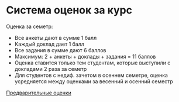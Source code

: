 # Система оценок за курс

Оценка за семетр:
* Все анкеты дают в сумме  1 балл
* Каждый доклад дает 1 балл
* Все задания в сумме дают 6 баллов 
* Максимум: 2 + анкеты + доклады + задания =  11 баллов
* Оценка ставится только тем студентам, которые выступили с докладами 2 раза за семетр
* Для студентов с недиф. зачетом в осеннем семетре, оценка усредняется между оценками за весенний и осенний семестр
  
  
  

[Предварительные оценки](https://docs.google.com/spreadsheets/d/1iK_FcMRXQk_5p4pj1M-Rcz112baEkA8sjr5KQjXbCko/edit?usp=sharing)
